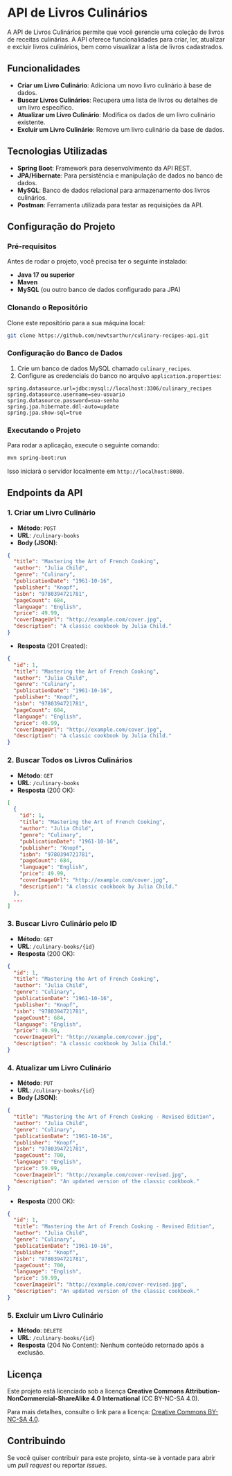 # API de Livros Culinários

A API de Livros Culinários permite que você gerencie uma coleção de livros de receitas culinárias. A API oferece funcionalidades para criar, ler, atualizar e excluir livros culinários, bem como visualizar a lista de livros cadastrados.

## Funcionalidades

- **Criar um Livro Culinário**: Adiciona um novo livro culinário à base de dados.
- **Buscar Livros Culinários**: Recupera uma lista de livros ou detalhes de um livro específico.
- **Atualizar um Livro Culinário**: Modifica os dados de um livro culinário existente.
- **Excluir um Livro Culinário**: Remove um livro culinário da base de dados.

## Tecnologias Utilizadas

- **Spring Boot**: Framework para desenvolvimento da API REST.
- **JPA/Hibernate**: Para persistência e manipulação de dados no banco de dados.
- **MySQL**: Banco de dados relacional para armazenamento dos livros culinários.
- **Postman**: Ferramenta utilizada para testar as requisições da API.

## Configuração do Projeto

### Pré-requisitos

Antes de rodar o projeto, você precisa ter o seguinte instalado:

- **Java 17 ou superior**
- **Maven**
- **MySQL** (ou outro banco de dados configurado para JPA)

### Clonando o Repositório

Clone este repositório para a sua máquina local:

```bash
git clone https://github.com/newtsarthur/culinary-recipes-api.git
```

### Configuração do Banco de Dados

1. Crie um banco de dados MySQL chamado `culinary_recipes`.
2. Configure as credenciais do banco no arquivo `application.properties`:

```properties
spring.datasource.url=jdbc:mysql://localhost:3306/culinary_recipes
spring.datasource.username=seu-usuario
spring.datasource.password=sua-senha
spring.jpa.hibernate.ddl-auto=update
spring.jpa.show-sql=true
```

### Executando o Projeto

Para rodar a aplicação, execute o seguinte comando:

```bash
mvn spring-boot:run
```

Isso iniciará o servidor localmente em `http://localhost:8080`.

## Endpoints da API

### 1. Criar um Livro Culinário

- **Método**: `POST`
- **URL**: `/culinary-books`
- **Body (JSON)**:
  
```json
{
  "title": "Mastering the Art of French Cooking",
  "author": "Julia Child",
  "genre": "Culinary",
  "publicationDate": "1961-10-16",
  "publisher": "Knopf",
  "isbn": "9780394721781",
  "pageCount": 684,
  "language": "English",
  "price": 49.99,
  "coverImageUrl": "http://example.com/cover.jpg",
  "description": "A classic cookbook by Julia Child."
}
```

- **Resposta** (201 Created):
  
```json
{
  "id": 1,
  "title": "Mastering the Art of French Cooking",
  "author": "Julia Child",
  "genre": "Culinary",
  "publicationDate": "1961-10-16",
  "publisher": "Knopf",
  "isbn": "9780394721781",
  "pageCount": 684,
  "language": "English",
  "price": 49.99,
  "coverImageUrl": "http://example.com/cover.jpg",
  "description": "A classic cookbook by Julia Child."
}
```

### 2. Buscar Todos os Livros Culinários

- **Método**: `GET`
- **URL**: `/culinary-books`
- **Resposta** (200 OK):
  
```json
[
  {
    "id": 1,
    "title": "Mastering the Art of French Cooking",
    "author": "Julia Child",
    "genre": "Culinary",
    "publicationDate": "1961-10-16",
    "publisher": "Knopf",
    "isbn": "9780394721781",
    "pageCount": 684,
    "language": "English",
    "price": 49.99,
    "coverImageUrl": "http://example.com/cover.jpg",
    "description": "A classic cookbook by Julia Child."
  },
  ...
]
```

### 3. Buscar Livro Culinário pelo ID

- **Método**: `GET`
- **URL**: `/culinary-books/{id}`
- **Resposta** (200 OK):

```json
{
  "id": 1,
  "title": "Mastering the Art of French Cooking",
  "author": "Julia Child",
  "genre": "Culinary",
  "publicationDate": "1961-10-16",
  "publisher": "Knopf",
  "isbn": "9780394721781",
  "pageCount": 684,
  "language": "English",
  "price": 49.99,
  "coverImageUrl": "http://example.com/cover.jpg",
  "description": "A classic cookbook by Julia Child."
}
```

### 4. Atualizar um Livro Culinário

- **Método**: `PUT`
- **URL**: `/culinary-books/{id}`
- **Body (JSON)**:
  
```json
{
  "title": "Mastering the Art of French Cooking - Revised Edition",
  "author": "Julia Child",
  "genre": "Culinary",
  "publicationDate": "1961-10-16",
  "publisher": "Knopf",
  "isbn": "9780394721781",
  "pageCount": 700,
  "language": "English",
  "price": 59.99,
  "coverImageUrl": "http://example.com/cover-revised.jpg",
  "description": "An updated version of the classic cookbook."
}
```

- **Resposta** (200 OK):
  
```json
{
  "id": 1,
  "title": "Mastering the Art of French Cooking - Revised Edition",
  "author": "Julia Child",
  "genre": "Culinary",
  "publicationDate": "1961-10-16",
  "publisher": "Knopf",
  "isbn": "9780394721781",
  "pageCount": 700,
  "language": "English",
  "price": 59.99,
  "coverImageUrl": "http://example.com/cover-revised.jpg",
  "description": "An updated version of the classic cookbook."
}
```

### 5. Excluir um Livro Culinário

- **Método**: `DELETE`
- **URL**: `/culinary-books/{id}`
- **Resposta** (204 No Content): Nenhum conteúdo retornado após a exclusão.

## Licença

Este projeto está licenciado sob a licença **Creative Commons Attribution-NonCommercial-ShareAlike 4.0 International** (CC BY-NC-SA 4.0).

Para mais detalhes, consulte o link para a licença: [Creative Commons BY-NC-SA 4.0](https://creativecommons.org/licenses/by-nc-sa/4.0/).

## Contribuindo

Se você quiser contribuir para este projeto, sinta-se à vontade para abrir um _pull request_ ou reportar _issues_.